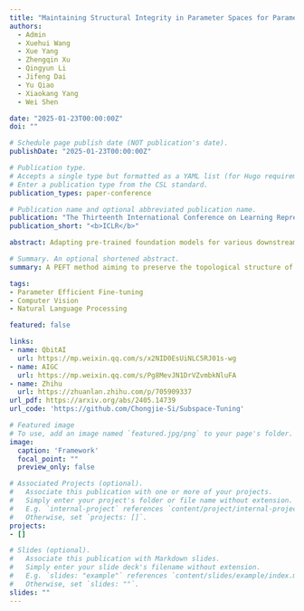 ```yaml
---
title: "Maintaining Structural Integrity in Parameter Spaces for Parameter Efficient Fine-Tuning"
authors:
  - Admin
  - Xuehui Wang
  - Xue Yang
  - Zhengqin Xu
  - Qingyun Li
  - Jifeng Dai
  - Yu Qiao
  - Xiaokang Yang
  - Wei Shen

date: "2025-01-23T00:00:00Z"
doi: ""

# Schedule page publish date (NOT publication's date).
publishDate: "2025-01-23T00:00:00Z"

# Publication type.
# Accepts a single type but formatted as a YAML list (for Hugo requirements).
# Enter a publication type from the CSL standard.
publication_types: paper-conference

# Publication name and optional abbreviated publication name.
publication: "The Thirteenth International Conference on Learning Representations"
publication_short: "<b>ICLR</b>"

abstract: Adapting pre-trained foundation models for various downstream tasks has been prevalent in artificial intelligence. Due to the vast number of tasks and high costs, adjusting all parameters becomes unfeasible. To mitigate this, several fine-tuning techniques have been developed to update the pre-trained model weights in a more resource-efficient manner, such as through low-rank adjustments. Yet, almost all of these methods focus on linear weights, neglecting the intricacies of parameter spaces in higher dimensions like 4D. Alternatively, some methods can be adapted for high-dimensional parameter space by compressing changes in the original space into two dimensions and then employing low-rank matrix adaptations. However, these approaches destructs the structural integrity of the involved high-dimensional spaces. To tackle the diversity of dimensional spaces across different foundation models and provide a more precise representation of the changes within these spaces, this paper introduces a generalized parameter-efficient fine-tuning framework, designed for various dimensional parameter space. Specifically, our method asserts that changes in each dimensional parameter space are based on a low-rank core space which maintains the consistent topological structure with the original space. It then models the changes through this core space alongside corresponding weights to reconstruct alterations in the original space. It effectively preserves the structural integrity of the change of original N-dimensional parameter space, meanwhile models it via low-rank tensor adaptation. Extensive experiments on computer vision, natural language processing and multi-modal tasks validate the effectiveness of our method.

# Summary. An optional shortened abstract.
summary: A PEFT method aiming to preserve the topological structure of N-dimensional parameter space while seeking low-rank representations.

tags:
- Parameter Efficient Fine-tuning
- Computer Vision
- Natural Language Processing

featured: false

links:
- name: QbitAI
  url: https://mp.weixin.qq.com/s/x2NID0EsUiNLC5RJ01s-wg
- name: AIGC
  url: https://mp.weixin.qq.com/s/Pg8MevJN1DrVZvmbkNluFA
- name: Zhihu
  url: https://zhuanlan.zhihu.com/p/705909337
url_pdf: https://arxiv.org/abs/2405.14739
url_code: 'https://github.com/Chongjie-Si/Subspace-Tuning'

# Featured image
# To use, add an image named `featured.jpg/png` to your page's folder. 
image:
  caption: 'Framework'
  focal_point: ""
  preview_only: false

# Associated Projects (optional).
#   Associate this publication with one or more of your projects.
#   Simply enter your project's folder or file name without extension.
#   E.g. `internal-project` references `content/project/internal-project/index.md`.
#   Otherwise, set `projects: []`.
projects:
- []

# Slides (optional).
#   Associate this publication with Markdown slides.
#   Simply enter your slide deck's filename without extension.
#   E.g. `slides: "example"` references `content/slides/example/index.md`.
#   Otherwise, set `slides: ""`.
slides: ""
---
```

